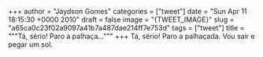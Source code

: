 
+++
author = "Jaydson Gomes"
categories = ["tweet"]
date = "Sun Apr 11 18:15:30 +0000 2010"
draft = false
image = "{TWEET_IMAGE}"
slug = "a65ca0c23f02a9097a41b7a487dae214ff7e753d"
tags = ["tweet"]
title = """Tá, sério! Paro a palhaça..."""
+++
Tá, sério! Paro a palhaçada. Vou sair e pegar um sol.
